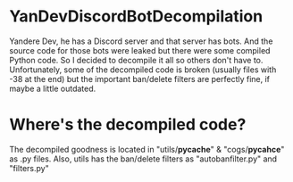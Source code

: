 # YanDevDiscordBotDecompilation
Yandere Dev, he has a Discord server and that server has bots. And the source code for those bots were leaked but there were some compiled Python code. So I decided to decompile it all so others don't have to. Unfortunately, some of the decompiled code is broken (usually files with -38 at the end) but the important ban/delete filters are perfectly fine, if maybe a little outdated.

# Where's the decompiled code?
The decompiled goodness is located in "utils/__pycache__" & "cogs/__pycahce__" as .py files.
Also, utils has the ban/delete filters as "autobanfilter.py" and "filters.py"
